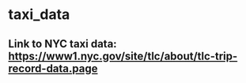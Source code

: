 # taxi_data

## Link to NYC taxi data: https://www1.nyc.gov/site/tlc/about/tlc-trip-record-data.page